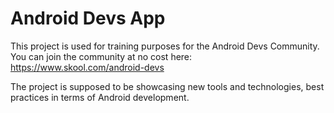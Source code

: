 # Android Devs App

This project is used for training purposes for the Android Devs Community.
You can join the community at no cost here: https://www.skool.com/android-devs

The project is supposed to be showcasing new tools and technologies, best practices in terms of Android development.
